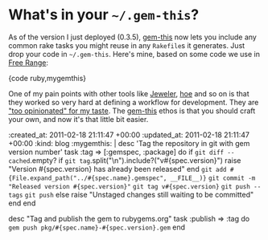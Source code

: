 What's in your `~/.gem-this`?
=============================

As of the version I just deployed (0.3.5), [gem-this][] now lets you include any common rake tasks you might reuse in any `Rakefile`s it generates. Just drop your code in `~/.gem-this`. Here's mine, based on some code we use in [Free Range][]:

{code ruby,mygemthis}

One of my pain points with other tools like [Jeweler][], [hoe][] and so on is that they worked so very hard at defining a workflow for development. They are ["too opinionated" for my taste][ruby-manor-talk]. The [gem-this][] ethos is that you should craft your own, and now it's that little bit easier.

[gem-this]: http://github.com/lazyatom/gem-this
[Free Range]: http://gofreerange.com
[Jeweler]: http://rubygems.org/gems/jeweler
[hoe]: http://rubygems.org/gems/hoe
[ruby-manor-talk]: http://rubymanor.org/harder/videos/gem_that/

:created_at: 2011-02-18 21:11:47 +00:00
:updated_at: 2011-02-18 21:11:47 +00:00
:kind: blog
:mygemthis: |
  desc 'Tag the repository in git with gem version number'
  task :tag => [:gemspec, :package] do
    if `git diff --cached`.empty?
      if `git tag`.split("\n").include?("v#{spec.version}")
        raise "Version #{spec.version} has already been released"
      end
      `git add #{File.expand_path("../#{spec.name}.gemspec", __FILE__)}`
      `git commit -m "Released version #{spec.version}"`
      `git tag v#{spec.version}`
      `git push --tags`
      `git push`
    else
      raise "Unstaged changes still waiting to be committed"
    end
  end

  desc "Tag and publish the gem to rubygems.org"
  task :publish => :tag do
    `gem push pkg/#{spec.name}-#{spec.version}.gem`
  end
